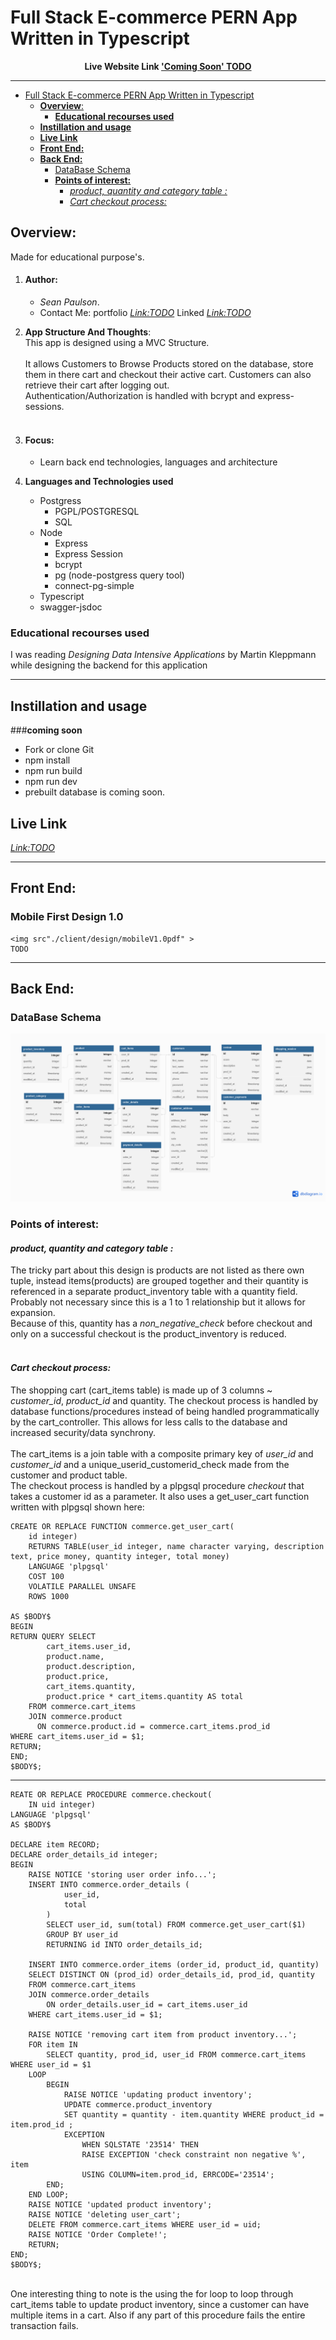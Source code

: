 # Full Stack E-commerce PERN App Written in Typescript<br>
<p style="text-align: center"><b>Live Website Link <a href="www.google.com" title="TODO" >'Coming Soon' TODO</a></b><p>

___

- [Full Stack E-commerce PERN App Written in Typescript](#full-stack-e-commerce-pern-app-written-in-typescript)
  - [**Overview**:](#overview)
    - [**Educational recourses used**](#educational-recourses-used)
  - [**Instillation and usage**](#instillation-and-usage)
  - [**Live Link**](#live-link)
  - [**Front End:**](#front-end)
  - [**Back End:**](#back-end)
    - [DataBase Schema](#database-schema)
    - [**Points of interest:**](#points-of-interest)
      - [*product, quantity and category table :* ](#product-quantity-and-category-table--)
      - [*Cart checkout process:* ](#cart-checkout-process-)

## **Overview**:
Made for educational purpose's.
1. #### **Author**: 
     - *Sean Paulson*. 
      - Contact Me: portfolio *<Link:TODO>* Linked *<Link:TODO>* <br>

2. **App Structure And Thoughts**:<br>
This app is designed using a MVC Structure. <br><br>
It allows Customers to Browse Products stored on the database, store them in there cart and checkout their active cart. Customers can also retrieve their cart after logging out.<br>
Authentication/Authorization is handled with bcrypt and express-sessions.<br><br>

1. #### **Focus**: 
     - Learn back end technologies, languages and architecture
2. **Languages and Technologies used**
    - Postgress
       - PGPL/POSTGRESQL
       - SQL
     - Node
        - Express
        - Express Session
        - bcrypt
        - pg (node-postgress query tool)
        - connect-pg-simple
     - Typescript
     - swagger-jsdoc
  
### **Educational recourses used**
I was reading *Designing Data Intensive Applications* by  Martin Kleppmann <br>
while designing the backend for this application

___

## **Instillation and usage**
###**coming soon**
  - Fork or clone Git
  - npm install
  - npm run build
  - npm run dev
  - prebuilt database is coming soon. 

## **Live Link**
*<Link:TODO>*

___

## **Front End:**
### Mobile First Design 1.0
	<img src"./client/design/mobileV1.0pdf" >
    TODO

___

## **Back End:**
### DataBase Schema
<img src="./server/Design/schemaV2.0.1.png">

### **Points of interest:** 
#### *product, quantity and category table :* <br>
The tricky part about this design is products are not listed as there own tuple, instead items(products) are grouped together and their quantity is referenced in a separate product_inventory table with a quantity field. Probably not necessary since this is a 1 to 1 relationship but it allows for expansion.<br>
Because of this, quantity has a *non_negative_check* before checkout and only on a successful checkout is the product_inventory is reduced.<br>
<br>
#### *Cart checkout process:* <br>
The shopping cart (cart_items table) is made up of 3 columns ~ *customer_id*, *product_id* and quantity.
The checkout process is handled by database functions/procedures instead of being handled programmatically by the cart_controller. This allows for less calls to the database and increased security/data synchrony.<br><br>
The cart_items is a join table with a composite primary key of *user_id* and *customer_id* and a unique_userid_customerid_check made from the customer and product table. <br> 
The checkout process is handled by a plpgsql procedure *checkout* that takes a customer id as a parameter. It also uses a get_user_cart function written with plpgsql shown here:

~~~
CREATE OR REPLACE FUNCTION commerce.get_user_cart(
	id integer)
    RETURNS TABLE(user_id integer, name character varying, description text, price money, quantity integer, total money) 
    LANGUAGE 'plpgsql'
    COST 100
    VOLATILE PARALLEL UNSAFE
    ROWS 1000

AS $BODY$
BEGIN
RETURN QUERY SELECT
		cart_items.user_id,
		product.name, 
		product.description, 
		product.price, 
		cart_items.quantity,
		product.price * cart_items.quantity AS total
	FROM commerce.cart_items 
	JOIN commerce.product
	  ON commerce.product.id = commerce.cart_items.prod_id
WHERE cart_items.user_id = $1;
RETURN;
END;
$BODY$;
~~~
---
~~~
REATE OR REPLACE PROCEDURE commerce.checkout(
	IN uid integer)
LANGUAGE 'plpgsql'
AS $BODY$

DECLARE item RECORD;
DECLARE order_details_id integer;
BEGIN 
	RAISE NOTICE 'storing user order info...';
	INSERT INTO commerce.order_details (
			user_id,
			total
		)
		SELECT user_id, sum(total) FROM commerce.get_user_cart($1) 
		GROUP BY user_id
		RETURNING id INTO order_details_id;
	
	INSERT INTO commerce.order_items (order_id, product_id, quantity) 
	SELECT DISTINCT ON (prod_id) order_details_id, prod_id, quantity
	FROM commerce.cart_items
	JOIN commerce.order_details 
		ON order_details.user_id = cart_items.user_id
	WHERE cart_items.user_id = $1;
	
	RAISE NOTICE 'removing cart item from product inventory...';
	FOR item IN 
		SELECT quantity, prod_id, user_id FROM commerce.cart_items WHERE user_id = $1
	LOOP
		BEGIN
			RAISE NOTICE 'updating product inventory';
			UPDATE commerce.product_inventory 
			SET quantity = quantity - item.quantity WHERE product_id = item.prod_id ;
			EXCEPTION 
				WHEN SQLSTATE '23514' THEN
				RAISE EXCEPTION 'check constraint non negative %', item
				USING COLUMN=item.prod_id, ERRCODE='23514';
		END;
	END LOOP;
	RAISE NOTICE 'updated product inventory';
	RAISE NOTICE 'deleting user_cart';
	DELETE FROM commerce.cart_items WHERE user_id = uid;
	RAISE NOTICE 'Order Complete!';
	RETURN;
END;
$BODY$;
~~~
<br>
One interesting thing to note is the using the for loop to loop through cart_items table to update product inventory, since a customer can have multiple items in a cart.
Also if any part of this procedure fails the entire transaction fails.



